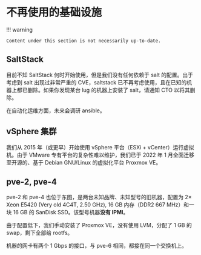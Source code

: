 # 不再使用的基础设施

!!! warning

    Content under this section is not necessarily up-to-date.

## SaltStack

目前不知 SaltStack 何时开始使用，但是我们没有任何依赖于 salt 的配置。出于考虑到 salt 出现过非常严重的 CVE，saltstack 已不再考虑使用，且在已知的机器上都已删除。如果你发现某台 lug 的机器上安装了 salt，请通知 CTO 以将其删除。

在自动化运维方面，未来会调研 ansible。

## vSphere 集群

我们从 2015 年（或更早）开始使用 vSphere 平台（ESXi + vCenter）运行虚拟机。由于 VMware 专有平台的复杂性难以维护，我们已于 2022 年 1 月全面迁移至开源的、基于 Debian GNU/Linux 的虚拟化平台 Proxmox VE。

## pve-2, pve-4

pve-2 和 pve-4 也位于东图，是两台未知品牌、未知型号的旧机器，配置为 2× Xeon E5420 (Very old 4C4T, 2.50 GHz), 16 GB 内存（DDR2 667 MHz）和一块 16 GB 的 SanDisk SSD。该型号机器**没有 IPMI**。

由于配置低下，我们手动安装了 Proxmox VE，没有使用 LVM，分配了 1 GB 的 swap，剩下全部给 rootfs。

机器的网卡有两个 1 Gbps 的接口，与 pve-6 相同，都接在同一个交换机上。
